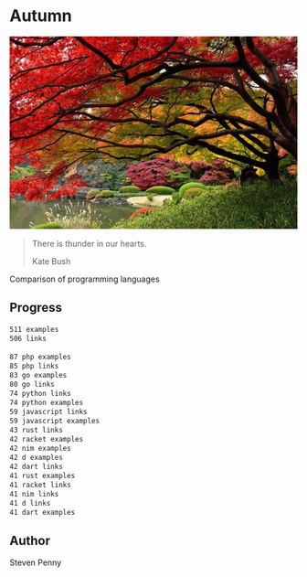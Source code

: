 # Autumn

![hero](docs/image.jpg)

> There is thunder in our hearts.
>
> Kate Bush

Comparison of programming languages

## Progress

~~~
511 examples
506 links

87 php examples
85 php links
83 go examples
80 go links
74 python links
74 python examples
59 javascript links
59 javascript examples
43 rust links
42 racket examples
42 nim examples
42 d examples
42 dart links
41 rust examples
41 racket links
41 nim links
41 d links
41 dart examples
~~~

## Author

Steven Penny
